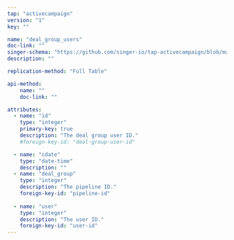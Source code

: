 ```yaml
---
tap: "activecampaign"
version: "1"
key: ""

name: "deal_group_users"
doc-link: ""
singer-schema: "https://github.com/singer-io/tap-activecampaign/blob/master/tap_activecampaign/schemas/deal_group_users.json"
description: ""

replication-method: "Full Table"

api-method:
    name: ""
    doc-link: ""

attributes:
  - name: "id"
    type: "integer"
    primary-key: true
    description: "The deal group user ID."
    #foreign-key-id: "deal-group-user-id"

  - name: "cdate"
    type: "date-time"
    description: ""
  - name: "deal_group"
    type: "integer"
    description: "The pipeline ID."
    foreign-key-id: "pipeline-id"
  
  - name: "user"
    type: "integer"
    description: "The user ID."
    foreign-key-id: "user-id"
---
```

